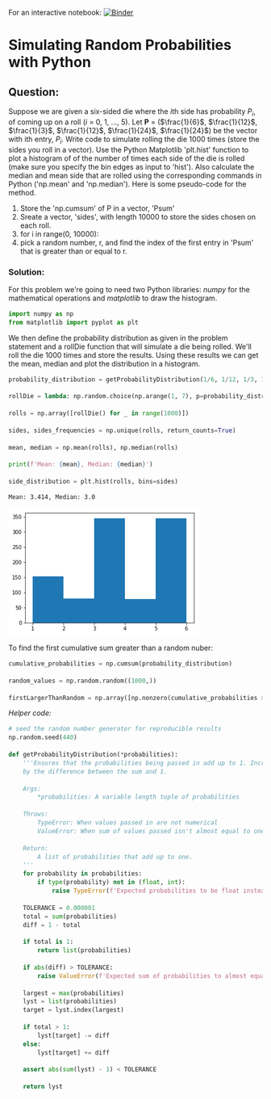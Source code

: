 For an interactive notebook:     [![Binder](https://mybinder.org/badge.svg)](https://mybinder.org/v2/gh/tonisheen/simulate-die-roll/master)

# Simulating Random Probabilities with Python

## Question:

Suppose we are given a six-sided die where the *i*th side has probability $P_{i}$, of coming up on a roll (*i* = 0, 1, ..., 5). Let **P** = ($\frac{1}{6}$, $\frac{1}{12}$, $\frac{1}{3}$, $\frac{1}{12}$, $\frac{1}{24}$, $\frac{1}{24}$) be the vector with ith entry, $P_{i}$. Write code to simulate rolling the die 1000 times (store the sides you roll in a vector). Use the Python Matplotlib 'plt.hist' function to plot a histogram of of the number of times each side of the die is rolled (make sure you specify the bin edges as input to 'hist'). Also calculate the median and mean side that are rolled using the corresponding commands in Python ('np.mean' and 'np.median'). Here is some pseudo-code for the method.

1. Store the 'np.cumsum' of P in a vector, 'Psum'
2. Sreate a vector, 'sides', with length 10000 to store the sides chosen on each roll.
3. for i in range(0, 10000):
4. pick a random number, r, and find the index of the first entry in 'Psum' that is greater than or equal to r.

### Solution:

For this problem we're going to need two Python libraries: *numpy* for the mathematical operations and *matplotlib* to draw the histogram.


```python
import numpy as np
from matplotlib import pyplot as plt
```

We then define the probability distribution as given in the problem statement and a rollDie function that will simulate a die being rolled. We'll roll the die 1000 times and store the results. Using these results we can get the mean, median and plot the distribution in a histogram.


```python
probability_distribution = getProbabilityDistribution(1/6, 1/12, 1/3, 1/12, 7/24, 1/24) # helper function implemented in last cell

rollDie = lambda: np.random.choice(np.arange(1, 7), p=probability_distribution)

rolls = np.array([rollDie() for _ in range(1000)])

sides, sides_frequencies = np.unique(rolls, return_counts=True)

mean, median = np.mean(rolls), np.median(rolls)

print(f'Mean: {mean}, Median: {median}')

side_distribution = plt.hist(rolls, bins=sides)
```

    Mean: 3.414, Median: 3.0
    


![png](output_7_1.png)


To find the first cumulative sum greater than a random nuber:


```python
cumulative_probabilities = np.cumsum(probability_distribution)

random_values = np.random.random((1000,))

firstLargerThanRandom = np.array([np.nonzero(cumulative_probabilities >= random_value)[0][0] for random_value in random_values])
```

*Helper code:*


```python
# seed the random number generator for reproducible results
np.random.seed(440)

def getProbabilityDistribution(*probabilities):
    '''Ensures that the probabilities being passed in add up to 1. Increments the highest value passed in 
    by the difference between the sum and 1.
    
    Args:
        *probabilities: A variable length tuple of probabilities
        
    Throws:
        TypeError: When values passed in are not numerical
        ValueError: When sum of values passed isn't almost equal to one
    
    Return:
        A list of probabilities that add up to one.
    '''
    for probability in probabilities:
        if type(probability) not in (float, int):
            raise TypeError(f'Expected probabilities to be float instead got {type(probability)}')
    
    TOLERANCE = 0.000001
    total = sum(probabilities)
    diff = 1 - total
    
    if total is 1:
        return list(probabilities)
            
    if abs(diff) > TOLERANCE:
        raise ValueError(f'Expected sum of probabilities to almost equal 1 instead sum is {sum(probabilities)}')
    
    largest = max(probabilities)
    lyst = list(probabilities)
    target = lyst.index(largest)
    
    if total > 1:
        lyst[target] -= diff
    else:
        lyst[target] += diff
    
    assert abs(sum(lyst) - 1) < TOLERANCE
    
    return lyst
```
